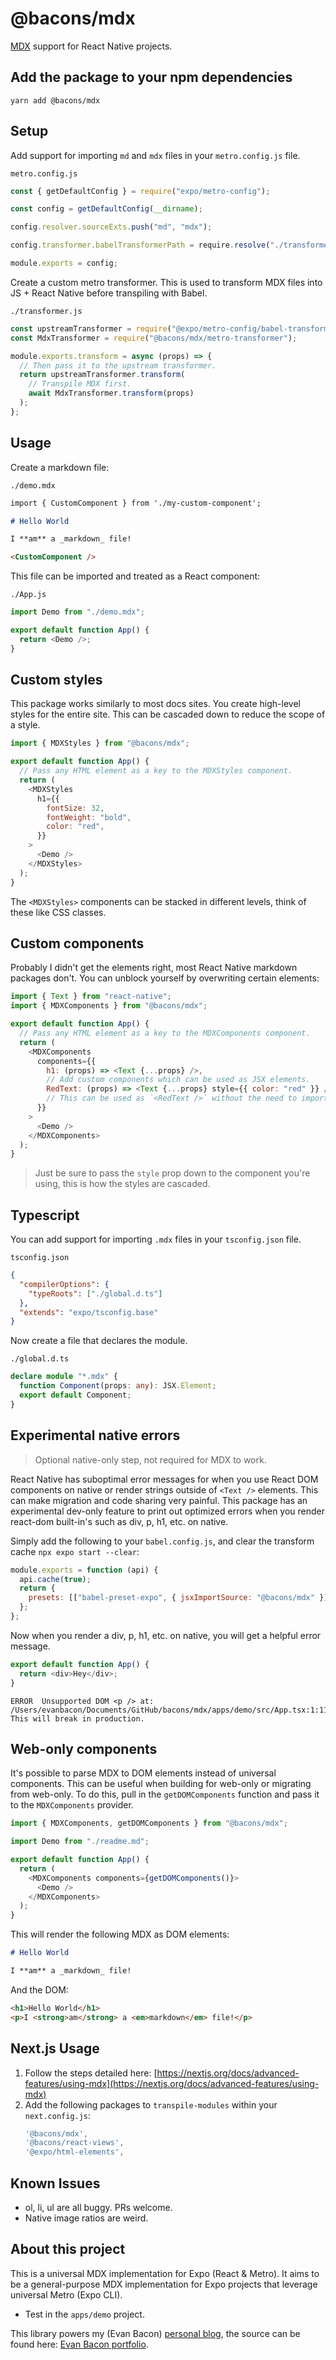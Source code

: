 # @bacons/mdx

[MDX](https://mdxjs.com) support for React Native projects.

## Add the package to your npm dependencies

```
yarn add @bacons/mdx
```

## Setup

Add support for importing `md` and `mdx` files in your `metro.config.js` file.

`metro.config.js`

```js
const { getDefaultConfig } = require("expo/metro-config");

const config = getDefaultConfig(__dirname);

config.resolver.sourceExts.push("md", "mdx");

config.transformer.babelTransformerPath = require.resolve("./transformer.js");

module.exports = config;
```

Create a custom metro transformer. This is used to transform MDX files into JS + React Native before transpiling with Babel.

`./transformer.js`

```js
const upstreamTransformer = require("@expo/metro-config/babel-transformer");
const MdxTransformer = require("@bacons/mdx/metro-transformer");

module.exports.transform = async (props) => {
  // Then pass it to the upstream transformer.
  return upstreamTransformer.transform(
    // Transpile MDX first.
    await MdxTransformer.transform(props)
  );
};
```

## Usage

Create a markdown file:

`./demo.mdx`

```md
import { CustomComponent } from './my-custom-component';

# Hello World

I **am** a _markdown_ file!

<CustomComponent />
```

This file can be imported and treated as a React component:

`./App.js`

```js
import Demo from "./demo.mdx";

export default function App() {
  return <Demo />;
}
```

## Custom styles

This package works similarly to most docs sites. You create high-level styles for the entire site. This can be cascaded down to reduce the scope of a style.

```js
import { MDXStyles } from "@bacons/mdx";

export default function App() {
  // Pass any HTML element as a key to the MDXStyles component.
  return (
    <MDXStyles
      h1={{
        fontSize: 32,
        fontWeight: "bold",
        color: "red",
      }}
    >
      <Demo />
    </MDXStyles>
  );
}
```

The `<MDXStyles>` components can be stacked in different levels, think of these like CSS classes.

## Custom components

Probably I didn't get the elements right, most React Native markdown packages don't. You can unblock yourself by overwriting certain elements:

```js
import { Text } from "react-native";
import { MDXComponents } from "@bacons/mdx";

export default function App() {
  // Pass any HTML element as a key to the MDXComponents component.
  return (
    <MDXComponents
      components={{
        h1: (props) => <Text {...props} />,
        // Add custom components which can be used as JSX elements.
        RedText: (props) => <Text {...props} style={{ color: "red" }} />,
        // This can be used as `<RedText />` without the need to import it.
      }}
    >
      <Demo />
    </MDXComponents>
  );
}
```

> Just be sure to pass the `style` prop down to the component you're using, this is how the styles are cascaded.

## Typescript

You can add support for importing `.mdx` files in your `tsconfig.json` file.

`tsconfig.json`

```json
{
  "compilerOptions": {
    "typeRoots": ["./global.d.ts"]
  },
  "extends": "expo/tsconfig.base"
}
```

Now create a file that declares the module.

`./global.d.ts`

```ts
declare module "*.mdx" {
  function Component(props: any): JSX.Element;
  export default Component;
}
```

## Experimental native errors

> Optional native-only step, not required for MDX to work.

React Native has suboptimal error messages for when you use React DOM components on native or render strings outside of `<Text />` elements. This can make migration and code sharing very painful. This package has an experimental dev-only feature to print out optimized errors when you render react-dom built-in's such as div, p, h1, etc. on native.

Simply add the following to your `babel.config.js`, and clear the transform cache `npx expo start --clear`:

```js
module.exports = function (api) {
  api.cache(true);
  return {
    presets: [["babel-preset-expo", { jsxImportSource: "@bacons/mdx" }]],
  };
};
```

Now when you render a div, p, h1, etc. on native, you will get a helpful error message.

```js
export default function App() {
  return <div>Hey</div>;
}
```

```log
ERROR  Unsupported DOM <p /> at: /Users/evanbacon/Documents/GitHub/bacons/mdx/apps/demo/src/App.tsx:1:11
This will break in production.
```

## Web-only components

It's possible to parse MDX to DOM elements instead of universal components. This can be useful when building for web-only or migrating from web-only. To do this, pull in the `getDOMComponents` function and pass it to the `MDXComponents` provider.

```js
import { MDXComponents, getDOMComponents } from "@bacons/mdx";

import Demo from "./readme.md";

export default function App() {
  return (
    <MDXComponents components={getDOMComponents()}>
      <Demo />
    </MDXComponents>
  );
}
```

This will render the following MDX as DOM elements:

```md
# Hello World

I **am** a _markdown_ file!
```

And the DOM:

```html
<h1>Hello World</h1>
<p>I <strong>am</strong> a <em>markdown</em> file!</p>
```

## Next.js Usage

1. Follow the steps detailed here: [https://nextjs.org/docs/advanced-features/using-mdx](https://nextjs.org/docs/advanced-features/using-mdx)
2. Add the following packages to `transpile-modules` within your `next.config.js`:
   ```js
   '@bacons/mdx',
   '@bacons/react-views',
   '@expo/html-elements',
   ```

## Known Issues

- ol, li, ul are all buggy. PRs welcome.
- Native image ratios are weird.

## About this project

This is a universal MDX implementation for Expo (React & Metro). It aims to be a general-purpose MDX implementation for Expo projects that leverage universal Metro (Expo CLI).

- Test in the `apps/demo` project.

This library powers my (Evan Bacon) [personal blog](https://evanbacon.dev/blog), the source can be found here: [Evan Bacon portfolio](https://github.com/EvanBacon/evanbacon.dev).
